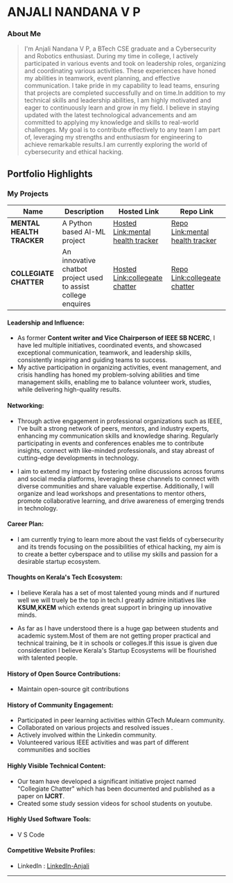 # ANJALI NANDANA V P

### About Me

>I'm Anjali Nandana V P, a BTech CSE graduate and a Cybersecurity and Robotics enthusiast. During my time in college, I actively participated in various events and took on leadership roles, organizing and coordinating various activities. These experiences have honed my abilities in teamwork, event planning, and effective communication. I take pride in my capability to lead teams, ensuring that projects are completed successfully and on time.In addition to my technical skills and leadership abilities, I am highly motivated and eager to continuously learn and grow in my field. I believe in staying updated with the latest technological advancements and am committed to applying my knowledge and skills to real-world challenges. My goal is to contribute effectively to any team I am part of, leveraging my strengths and enthusiasm for engineering to achieve remarkable results.I am currently exploring the world of cybersecurity and ethical hacking. 


## Portfolio Highlights

### My Projects

| Name                | Description                                                               | Hosted Link                              | Repo Link                                                      |
|---------------------|---------------------------------------------------------------------------|------------------------------------------|----------------------------------------------------------------|
| **MENTAL HEALTH TRACKER**  | A Python based AI-ML project                                               | [Hosted Link:mental health tracker](https://github.com/Anjalinandanavp/mental_health_tracker/tree/main)    | [Repo Link:mental health tracker](https://github.com/Anjalinandanavp/mental_health_tracker/tree/main)             |
| **COLLEGIATE CHATTER**  | An innovative chatbot project used to assist college enquires                                             | [Hosted Link:collegeate chatter](https://github.com/Anjalinandanavp/Collegeate_Chatter/tree/main)    | [Repo Link:collegeate chatter](https://github.com/Anjalinandanavp/Collegeate_Chatter/tree/main)             |

#### Leadership and Influence:

- As former **Content writer and Vice Chairperson of IEEE SB NCERC**, I have led multiple initiatives, coordinated events, and showcased exceptional communication, teamwork, and leadership skills, consistently inspiring and guiding teams to success.
- My active participation in organizing activities, event management, and crisis handling has honed my problem-solving abilities and time management skills, enabling me to balance volunteer work, studies, while delivering high-quality results.


#### Networking:

- Through active engagement in professional organizations such as IEEE, I've built a strong network of peers, mentors, and industry experts, enhancing my communication skills and knowledge sharing. Regularly participating in events and conferences enables me to contribute insights, connect with like-minded professionals, and stay abreast of cutting-edge developments in technology.

- I aim to extend my impact by fostering online discussions across forums and social media platforms, leveraging these channels to connect with diverse communities and share valuable expertise. Additionally, I will organize and lead workshops and presentations to mentor others, promote collaborative learning, and drive awareness of emerging trends in technology.


#### Career Plan:

- I am currently trying to learn more about the vast fields of cybersecurity and its trends focusing on the possibilities of ethical hacking, my aim is to create a better cyberspace and to utilise my skills and passion for a desirable startup ecosystem.

#### Thoughts on Kerala's Tech Ecosystem:

- I believe Kerala has a set of most talented young minds and if nurtured well we will truely be the top in tech.I greatly admire initiatives like **KSUM,KKEM** which extends great support in bringing up innovative minds.

- As far as I have understood there is a huge gap between students and academic system.Most of them are not getting proper practical and technical training, be it in schools or colleges.If this issue is given due consideration I believe Kerala's Startup Ecosystems will be flourished with talented people.


#### History of Open Source Contributions:

-  Maintain open-source git contributions 


#### History of Community Engagement:

- Participated in peer learning activities within GTech Mulearn community.
- Collaborated on various projects and resolved issues .
- Actively involved within the Linkedin community.
- Volunteered various IEEE activities and was part of different communities and socities

#### Highly Visible Technical Content:

- Our team have developed a significant initiative project named "Collegiate Chatter" which has been documented and published as a paper on **IJCRT**.
- Created some study session videos for school students on youtube.

#### Highly Used Software Tools:

- V S Code
  
#### Competitive Website Profiles:

- LinkedIn : [LinkedIn-Anjali](https://www.linkedin.com/in/anjali-nandana-v-p-56b0671b9/)
  

---
